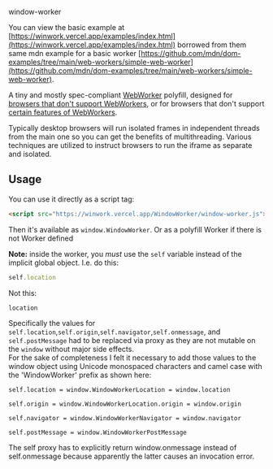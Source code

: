 window-worker 


You can view the basic example at [https://winwork.vercel.app/examples/index.html](https://winwork.vercel.app/examples/index.html) borrowed from them same mdn example for a basic worker [https://github.com/mdn/dom-examples/tree/main/web-workers/simple-web-worker](https://github.com/mdn/dom-examples/tree/main/web-workers/simple-web-worker).


A tiny and mostly spec-compliant [WebWorker](https://www.w3.org/TR/workers/) polyfill, 
designed for [browsers that don't support WebWorkers](http://caniuse.com/#feat=webworkers), 
or for browsers that don't support [certain features of WebWorkers](http://html5workertest.com/).

Typically desktop browsers will run isolated frames in independent threads from the main one so you can get the benefits of multithreading. 
Various techniques are utilized to instruct browsers to run the iframe as separate and isolated.




Usage
----


You can use it directly as a script tag:

```html
<script src="https://winwork.vercel.app/WindowWorker/window-worker.js"></script>
```

Then it's available as `window.WindowWorker`. Or as a polyfill Worker if there is not Worker defined





**Note:** inside the worker, you _must_ use the `self` variable instead 
of the implicit global object. I.e. do this:

```js
self.location
```

Not this:

```js
location
```

Specifically the values for `self.location`,`self.origin`,`self.navigator`,`self.onmessage`, and `self.postMessage` had to be replaced via proxy as they are not mutable on the `window` without major side effects.\
For the sake of completeness I felt it necessary to add those values to the window object using Unicode monospaced characters and camel case with the 'WindowWorker' prefix as shown here:


`self.location = window.WindowWorkerLocation = window.𝚕𝚘𝚌𝚊𝚝𝚒𝚘𝚗`

`self.origin = window.WindowWorkerLocation.origin = window.𝚘𝚛𝚒𝚐𝚒𝚗`

`self.navigator = window.WindowWorkerNavigator = window.𝚗𝚊𝚟𝚒𝚐𝚊𝚝𝚘𝚛`

`self.postMessage = window.WindowWorkerPostMessage`

The self proxy has to explicitly return window.onmessage instead of self.onmessage because apparently the latter causes an invocation error.

